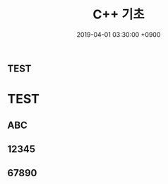 ﻿---
title: "C++ 기초"
date: 2019-04-01 03:30:00 +0900
tags:
  - programming
  - cpp
---

TEST
----

TEST
====

ABC
---

12345
----

67890
-----
